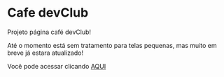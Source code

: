# Cafe devClub
 Projeto página café devClub! 

 Até o momento está sem tratamento para telas pequenas, mas muito em breve já estara atualizado!

 Você pode acessar clicando <a href="https://caiopradodesouza.github.io/Cafe-devClub/">AQUI</a>

 
